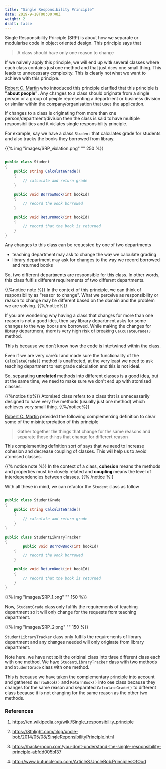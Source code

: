 ```yaml
---
title: "Single Responsibility Principle"
date: 2019-9-18T00:00:00Z
weight: 2
draft: false
---
```



Single Responsibility Principle (SRP) is about how we separate or modularise code in object oriented design. This principle says that 

> A class should have only one reason to change

If we naively apply this principle, we will end up with several classes where each class contains just one method and that just does one small thing. This leads to unnecessary complexity. This is clearly not what we want to achieve with this principle.

[Robert C. Martin](https://en.wikipedia.org/wiki/Robert_C._Martin) who introduced this principle clarified that this principle is **"about people"**. Any changes to a class should originate from a single person or a group of people representing a department or business division or similar within the company/organisation that uses the application.

If changes to a class is originating from more than one person/department/division then the class is said to have multiple responsibilities and it violates single responsibility principle.

For example, say we have a class `Student` that calculates grade for students and also tracks the books they borrowed from library. 

{{% img "images/SRP_violation.png" "" 250 %}}

``` csharp

public class Student
{
    public string CalculateGrade()
    {
        // calculate and return grade
    }

    public void BorrowBook(int bookId)
    {
        // record the book borrowed
    }

    public void ReturnBook(int bookId)
    {
        // record that the book is returned
    }
}

```

Any changes to this class can be requested by one of two departments

* teaching department may ask to change the way we calculate grading
* library department may ask for changes to the way we record borrowed and returned books

So, two different departments are responsible for this class. In other words, this class fulfils different requirements of two different departments.

{{%notice note %}}
In the context of this principle, we can think of responsibility as "reason to change". What we perceive as responsibility or reason to change may be different based on the domain and the problem we are solving.
{{%/notice%}}

If you are wondering why having a class that changes for more than one reason is not a good idea, then say library department asks for some changes to the way books are borrowed. While making the changes for library department, there is very high risk of breaking `CalculateGrade()` method.

This is because we don't know how the code is intertwined within the class. 

Even if we are very careful and made sure the functionality of the `CalculateGrade()` method is unaffected, at the very least we need to ask teaching department to test grade calculation and this is not ideal.

So, separating **unrelated** methods into different classes is a good idea, but at the same time, we need to make sure we don't end up with atomised classes.

{{%notice tip%}}
Atomised class refers to a class that is unnecessarily designed to have very few methods (usually just one method) which achieves very small thing.
{{%/notice%}}

[Robert C. Martin](https://en.wikipedia.org/wiki/Robert_C._Martin) provided the following complementing definition to clear some of the misinterpretation of this principle

> Gather together the things that change for the same reasons and separate those things that change for different reason

This complementing definition sort of says that we need to increase cohesion and decrease coupling of classes. This will help us to avoid atomised classes.

{{% notice note %}}
In the context of a class, **cohesion** means the methods and properties must be closely related and **coupling** means the level of interdependencies between classes.
{{% /notice %}}


With all these in mind, we can refactor the `Student` class as follow

``` csharp

public class StudentGrade
{
    public string CalculateGrade()
    {
        // calculate and return grade
    }
}

```

``` csharp
public class StudentLibraryTracker
{
        public void BorrowBook(int bookId)
    {
        // record the book borrowed
    }

    public void ReturnBook(int bookId)
    {
        // record that the book is returned
    }
}
```

{{% img "images/SRP_1.png" "" 150 %}}

Now, `StudentGrade` class only fulfils the requirements of teaching department so it will only change for the requests from teaching department.

{{% img "images/SRP_2.png" "" 150 %}}

`StudentLibraryTracker` class only fulfils the requirements of library department and any changes needed will only originate from library department.

Note here, we have not split the original class into three different class each with one method. We have `StudentLibraryTracker` class with two methods and `StudentGrade` class with one method. 

This is because we have taken the complementary principle into account and gathered `BorrowBook()` and `ReturnBook()` into one class because they changes for the same reason and separated `CalculateGrade()` to different class because it is not changing for the same reason as the other two methods.


### References
1. https://en.wikipedia.org/wiki/Single_responsibility_principle

2. https://8thlight.com/blog/uncle-bob/2014/05/08/SingleReponsibilityPrinciple.html

3. https://hackernoon.com/you-dont-understand-the-single-responsibility-principle-abfdd005b137

4. http://www.butunclebob.com/ArticleS.UncleBob.PrinciplesOfOod